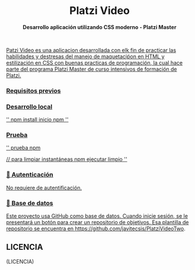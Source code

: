 <div align = "center">
  <br>
   <h1>  Platzi Video </h1>
  <strong> Desarrollo aplicación utilizando CSS moderno - Platzi Master  </strong>
</div>
<br>
<p align = "centro">
  <a href="/">
    <img src = "/" alt = "">
  </a>
  <a href="https://github.com/javitecsis/PlatziVideoTwo">
</p>

Patzi Video es una aplicacion desarrollada con elk fin de practicar las habilidades y destresas del manejo de maquetaciṕon en HTML y estilización en CSS con buenas practicas de programación, la cual hace parte del programa Platzi Master de curso intensivos de formación de Platzi.<br>
<a href="https://platzi.com/home">


### Requisitos previos

### Desarrollo local

''
npm install
inicio npm
''

###  Prueba
''
prueba npm

// para limpiar instantáneas
npm ejecutar limpio
''

### 🔑 Autenticación

No requiere de autentificación.

### 💾 Base de datos

Este proyecto usa GitHub como base de datos. Cuando inicie sesión, se le presentará un botón para crear un repositorio de objetivos. Esa plantilla de repositorio se encuentra en https://github.com/javitecsis/PlatziVideoTwo.

## LICENCIA

(LICENCIA)
